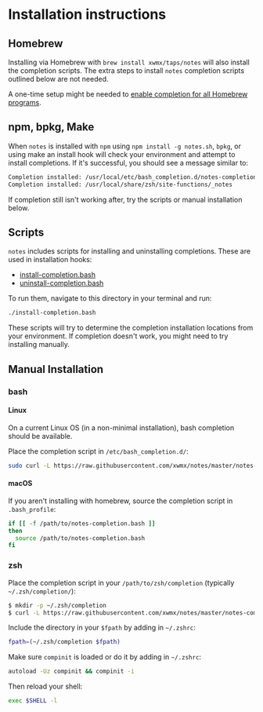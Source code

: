 # Installation instructions

## Homebrew

Installing via Homebrew with `brew install xwmx/taps/notes` will also
install the completion scripts. The extra steps to install `notes` completion
scripts outlined below are not needed.

A one-time setup might be needed to [enable completion for all Homebrew
programs](https://docs.brew.sh/Shell-Completion).

## npm, bpkg, Make

When `notes` is installed with `npm` using `npm install -g notes.sh`,
`bpkg`, or using make an install hook will check your environment and attempt
to install completions. If it's successful, you should see a message similar
to:

```bash
Completion installed: /usr/local/etc/bash_completion.d/notes-completion.bash
Completion installed: /usr/local/share/zsh/site-functions/_notes
```

If completion still isn't working after, try the scripts or manual
installation below.

## Scripts

`notes` includes scripts for installing and uninstalling completions.
These are used in installation hooks:

- [install-completion.bash](../scripts/install-completion.bash)
- [uninstall-completion.bash](../scripts/uninstall-completion.bash)

To run them, navigate to this directory in your terminal and run:

```bash
./install-completion.bash
```

These scripts will try to determine the completion installation
locations from your environment. If completion doesn't work, you might
need to try installing manually.

## Manual Installation

### bash

#### Linux

On a current Linux OS (in a non-minimal installation), bash completion should
be available.

Place the completion script in `/etc/bash_completion.d/`:

```bash
sudo curl -L https://raw.githubusercontent.com/xwmx/notes/master/notes-completion.bash -o /etc/bash_completion.d/notes
```

#### macOS

If you aren't installing with homebrew, source the completion script in
`.bash_profile`:

```sh
if [[ -f /path/to/notes-completion.bash ]]
then
  source /path/to/notes-completion.bash
fi
```

### zsh

Place the completion script in your `/path/to/zsh/completion` (typically
`~/.zsh/completion/`):

```bash
$ mkdir -p ~/.zsh/completion
$ curl -L https://raw.githubusercontent.com/xwmx/notes/master/notes-completion.zsh > ~/.zsh/completion/_notes
```
Include the directory in your `$fpath` by adding in `~/.zshrc`:

```bash
fpath=(~/.zsh/completion $fpath)
```

Make sure `compinit` is loaded or do it by adding in `~/.zshrc`:

```bash
autoload -Uz compinit && compinit -i
```

Then reload your shell:

```bash
exec $SHELL -l
```
